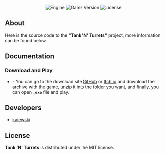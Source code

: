 <p align="center">
   <img src="https://img.shields.io/badge/Engine-Pygame_2.5.0-blueviolet" alt="Engine">
   <img src="https://img.shields.io/badge/Game_Version-b01.15.10-blue" alt="Game Version">
   <img src="https://img.shields.io/badge/License-MIT-success" alt="License">
</p>

## About

Here is the source code to the **"Tank 'N' Turrets"** project, more information can be found below.

## Documentation

### Download and Play
- **-** You can go to the download site [GitHub](https://github.com/kaiewski/tank-creator) or [Itch.io](https://github.com/kaiewski/tank-creator) and download the archive with the game, unzip it into the folder you want, and finally, you can open **`.exe`** file and play.

## Developers

- [kaiewski](https://github.com/kaiewski)

## License

**Tank 'N' Turrets** is distributed under the MIT license.
